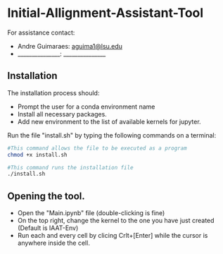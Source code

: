 # Initial-Allignment-Assistant-Tool
For assistance contact:
* Andre Guimaraes: aguima1@lsu.edu
* _______________: _______________

## Installation

The installation process should:
 - Prompt the user for a conda environment name
 - Install all necessary packages.
 - Add new environment to the list of available kernels for jupyter.

Run the file "install.sh" by typing the following commands on a terminal:
```bash
#This command allows the file to be executed as a program
chmod +x install.sh

#This command runs the installation file
./install.sh
```

## Opening the tool.
* Open the "Main.ipynb" file (double-clicking is fine)
* On the top right, change the kernel to the one you have just created (Default is IAAT-Env)
* Run each and every cell by clicing Crlt+[Enter] while the cursor is anywhere inside the cell.
